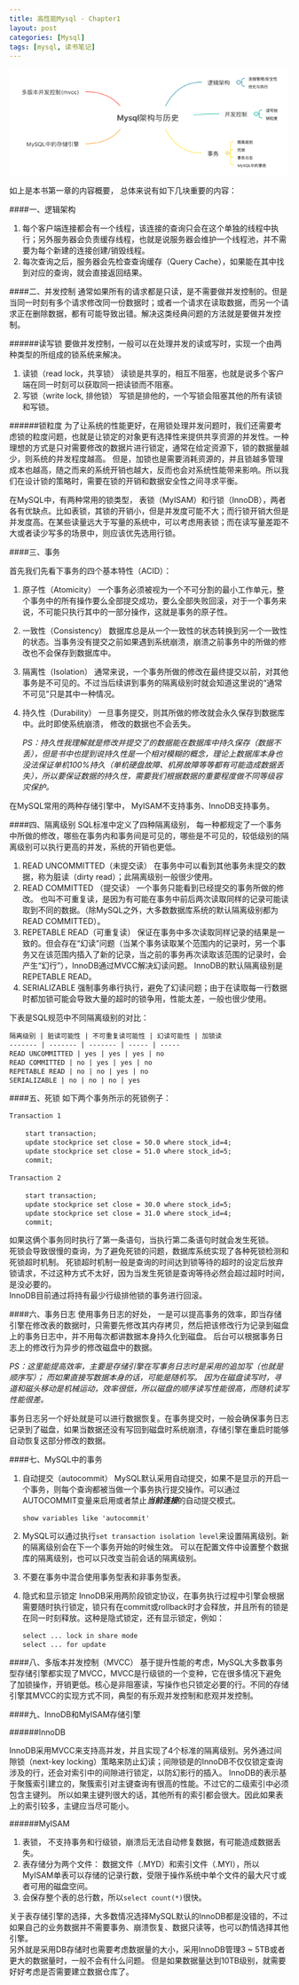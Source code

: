 ```yaml
---
title: 高性能Mysql - Chapter1
layout: post
categories: [Mysql]
tags: [mysql, 读书笔记]
---
```


![](https://raw.githubusercontent.com/yuxingfirst/blog/gh-pages/_images/mysql/highperformance-mysql-chapter1-p1.png)

如上是本书第一章的内容概要， 总体来说有如下几块重要的内容：

####一、逻辑架构
1. 每个客户端连接都会有一个线程，该连接的查询只会在这个单独的线程中执行；另外服务器会负责缓存线程，也就是说服务器会维护一个线程池，并不需要为每个新建的连接创建/销毁线程。
2. 每次查询之后，服务器会先检查查询缓存（Query Cache），如果能在其中找到对应的查询，就会直接返回结果。

####二、并发控制
通常如果所有的请求都是只读，是不需要做并发控制的。但是当同一时刻有多个请求修改同一份数据时；或者一个请求在读取数据，而另一个请求正在删除数据，都有可能导致出错。解决这类经典问题的方法就是要做并发控制。

######读写锁
要做并发控制，一般可以在处理并发的读或写时，实现一个由两种类型的所组成的锁系统来解决。

1. 读锁（read lock，共享锁）
	读锁是共享的，相互不阻塞，也就是说多个客户端在同一时刻可以获取同一把读锁而不阻塞。
2. 写锁（write lock, 排他锁）
	写锁是排他的，一个写锁会阻塞其他的所有读锁和写锁。
	
######锁粒度
为了让系统的性能更好，在用锁处理并发问题时，我们还需要考虑锁的粒度问题，也就是让锁定的对象更有选择性来提供共享资源的并发性。一种理想的方式是只对需要修改的数据片进行锁定，通常在给定资源下，锁的数据量越少，则系统的并发程度越高。
但是，加锁也是需要消耗资源的，并且锁越多管理成本也越高，随之而来的系统开销也越大，反而也会对系统性能带来影响。所以我们在设计锁的策略时，需要在锁的开销和数据安全性之间寻求平衡。

在MySQL中，有两种常用的锁类型， 表锁（MyISAM）和行锁（InnoDB），两者各有优缺点。比如表锁，其锁的开销小，但是并发度可能不大；而行锁开销大但是并发度高。在某些读量远大于写量的系统中，可以考虑用表锁；而在读写量差距不大或者读少写多的场景中，则应该优先选用行锁。

####三、事务

首先我们先看下事务的四个基本特性（ACID）：

1. 原子性（Atomicity）
	一个事务必须被视为一个不可分割的最小工作单元，整个事务中的所有操作要么全部提交成功，要么全部失败回滚，对于一个事务来说，不可能只执行其中的一部分操作，这就是事务的原子性。

2. 一致性（Consistency）
	数据库总是从一个一致性的状态转换到另一个一致性的状态。当事务没有提交之前如果遇到系统崩溃，崩溃之前事务中的所做的修改也不会保存到数据库中。
	
3. 隔离性（Isolation）
	通常来说，一个事务所做的修改在最终提交以前，对其他事务是不可见的。不过当后续讲到事务的隔离级别时就会知道这里说的“通常不可见”只是其中一种情况。
	
4. 持久性（Durability）
	一旦事务提交，则其所做的修改就会永久保存到数据库中。此时即使系统崩溃， 修改的数据也不会丢失。
	
	*PS：持久性我理解就是修改并提交了的数据能在数据库中持久保存（数据不丢），但是书中也提到说持久性是一个相对模糊的概念，理论上数据库本身也没法保证单机100%持久（单机硬盘故障、机房故障等等都有可能造成数据丢失），所以要保证数据的持久性，需要我们根据数据的重要程度做不同等级容灾保护。*

在MySQL常用的两种存储引擎中， MyISAM不支持事务、InnoDB支持事务。

####四、隔离级别
SQL标准中定义了四种隔离级别， 每一种都规定了一个事务中所做的修改，哪些在事务内和事务间是可见的，哪些是不可见的，较低级别的隔离级别可以执行更高的并发，系统的开销也更低。

1. READ UNCOMMITTED（未提交读）
	在事务中可以看到其他事务未提交的数据，称为脏读（dirty read）；此隔离级别一般很少使用。
2. READ COMMITTED （提交读）
	一个事务只能看到已经提交的事务所做的修改。 也叫不可重复读，是因为有可能在事务中前后两次读取同样的记录可能读取到不同的数据。（除MySQL之外，大多数数据库系统的默认隔离级别都为READ COMMITTED）。
3. REPETABLE READ（可重复读）
	保证在事务中多次读取同样记录的结果是一致的。但会存在“幻读”问题（当某个事务读取某个范围内的记录时，另一个事务又在该范围内插入了新的记录，当之前的事务再次读取该范围的记录时，会产生“幻行”），InnoDB通过MVCC解决幻读问题。
	InnoDB的默认隔离级别是 REPETABLE READ。
4. SERIALIZABLE
	强制事务串行执行，避免了幻读问题；由于在读取每一行数据时都加锁可能会导致大量的超时的锁争用，性能太差，一般也很少使用。
	
下表是SQL规范中不同隔离级别的对比：

	隔离级别 | 脏读可能性 | 不可重复读可能性 | 幻读可能性 | 加锁读
	------- | ------- | ------- | ----- | -----
	READ UNCOMMITTED | yes | yes | yes | no
	READ COMMITTED | no | yes | yes | no
	REPETABLE READ | no | no | yes | no
	SERIALIZABLE | no | no | no | yes
	
####五、死锁
如下两个事务所示的死锁例子：

```
Transaction 1

	start transaction;
	update stockprice set close = 50.0 where stock_id=4;
	update stockprice set close = 51.0 where stock_id=5;
	commit;
	
Transaction 2

	start transaction;
	update stockprice set close = 30.0 where stock_id=5;
	update stockprice set close = 31.0 where stock_id=4;
	commit;

```
如果这俩个事务同时执行了第一条语句，当执行第二条语句时就会发生死锁。  
死锁会导致很慢的查询，为了避免死锁的问题，数据库系统实现了各种死锁检测和死锁超时机制。 死锁超时机制一般是查询的时间达到锁等待的超时的设定后放弃锁请求，不过这种方式不太好，因为当发生死锁是查询等待必然会超过超时时间，是没必要的。  
InnoDB目前通过将持有最少行级排他锁的事务进行回滚。

####六、事务日志
使用事务日志的好处， 一是可以提高事务的效率，即当存储引擎在修改表的数据时，只需要先修改其内存拷贝，然后把该修改行为记录到磁盘上的事务日志中，并不用每次都讲数据本身持久化到磁盘。 后台可以根据事务日志上的修改行为异步的修改磁盘中的数据。  

*PS：这里能提高效率，主要是存储引擎在写事务日志时是采用的追加写（也就是顺序写）； 而如果直接写数据本身的话，可能是随机写。 因为在磁盘读写时，寻道和磁头移动是机械运动，效率很低，所以磁盘的顺序读写性能很高，而随机读写性能很差。*  

事务日志另一个好处就是可以进行数据恢复。在事务提交时，一般会确保事务日志记录到了磁盘，如果当数据还没有写回到磁盘时系统崩溃，存储引擎在重启时能够自动恢复这部分修改的数据。  

####七、MySQL中的事务  
1. 自动提交（autocommit）
	MySQL默认采用自动提交，如果不是显示的开启一个事务，则每个查询都被当做一个事务执行提交操作。可以通过AUTOCOMMIT变量来启用或者禁止***当前连接***的自动提交模式。  
	
	```
	show variables like 'autocommit'
	```
2. MySQL可以通过执行`set transaction isolation level`来设置隔离级别。新的隔离级别会在下一个事务开始的时候生效。 可以在配置文件中设置整个数据库的隔离级别，也可以只改变当前会话的隔离级别。  
3. 不要在事务中混合使用事务型表和非事务型表。
4. 隐式和显示锁定
	InnoDB采用两阶段锁定协议，在事务执行过程中引擎会根据需要随时执行锁定，锁只有在commit或rollback时才会释放，并且所有的锁是在同一时刻释放。这种是隐式锁定，还有显示锁定，例如：  
	
	```
	select ... lock in share mode  
	select ... for update
	```

####八、多版本并发控制（MVCC）
基于提升性能的考虑，MySQL大多数事务型存储引擎都实现了MVCC，MVCC是行级锁的一个变种，它在很多情况下避免了加锁操作，开销更低。核心是非阻塞读，写操作也只锁定必要的行。不同的存储引擎其MVCC的实现方式不同，典型的有乐观并发控制和悲观并发控制。

####九、InnoDB和MyISAM存储引擎

######InnoDB

InnoDB采用MVCC来支持高并发，并且实现了4个标准的隔离级别。另外通过间隙锁（next-key locking）策略来防止幻读；间隙锁是的InnoDB不仅仅锁定查询涉及的行，还会对索引中的间隙进行锁定，以防幻影行的插入。
InnoDB的表示基于聚簇索引建立的，聚簇索引对主键查询有很高的性能。不过它的二级索引中必须包含主键列。 所以如果主键列很大的话，其他所有的索引都会很大。因此如果表上的索引较多，主键应当尽可能小。

######MyISAM  

1. 表锁， 不支持事务和行级锁，崩溃后无法自动修复数据，有可能造成数据丢失。
2. 表存储分为两个文件： 数据文件（.MYD）和索引文件（.MYI），所以MyISAM单表可以存储的记录行数，受限于操作系统中单个文件的最大尺寸或者可用的磁盘空间。
3. 会保存整个表的总行数，所以`select count(*)`很快。

关于表存储引擎的选择，大多数情况选择MySQL默认的InnoDB都是没错的，不过如果自己的业务数据并不需要事务、崩溃恢复、数据只读等，也可以酌情选择其他引擎。  
另外就是采用DB存储时也需要考虑数据量的大小，采用InnoDB管理3 ~ 5TB或者更大的数据量时，一般不会有什么问题。 但是如果数据量达到10TB级别，就需要好好考虑是否需要建立数据仓库了。










